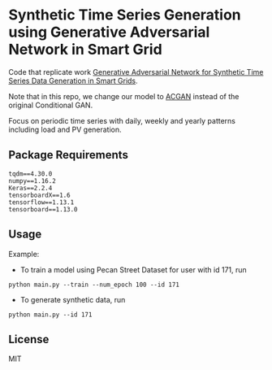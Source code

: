 # Synthetic Time Series Generation using Generative Adversarial Network in Smart Grid
Code that replicate work [Generative Adversarial Network for Synthetic Time Series Data Generation in Smart Grids](https://drive.google.com/file/d/18M0jW2aZDv3dzUfUDoFqn4QKleNX0VAZ/view).

Note that in this repo, we change our model to [ACGAN](https://arxiv.org/abs/1610.09585) instead of the original Conditional GAN.

Focus on periodic time series with daily, weekly and yearly patterns including load and PV generation.

## Package Requirements
```
tqdm==4.30.0
numpy==1.16.2
Keras==2.2.4
tensorboardX==1.6
tensorflow==1.13.1
tensorboard==1.13.0
```

## Usage
Example: 

- To train a model using Pecan Street Dataset for user with id 171, run

`python main.py --train --num_epoch 100 --id 171`

- To generate synthetic data, run

`python main.py --id 171`

## License
MIT
